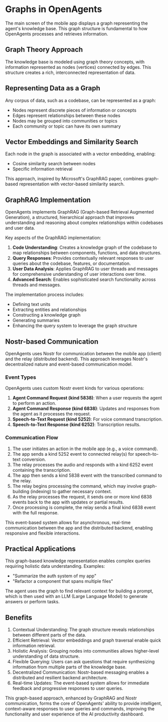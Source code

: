 # Graphs in OpenAgents

The main screen of the mobile app displays a graph representing the agent's knowledge base. This graph structure is fundamental to how OpenAgents processes and retrieves information.

## Graph Theory Approach

The knowledge base is modeled using graph theory concepts, with information represented as nodes (vertices) connected by edges. This structure creates a rich, interconnected representation of data.

## Representing Data as a Graph

Any corpus of data, such as a codebase, can be represented as a graph:

- Nodes represent discrete pieces of information or concepts
- Edges represent relationships between these nodes
- Nodes may be grouped into communities or topics
- Each community or topic can have its own summary

## Vector Embeddings and Similarity Search

Each node in the graph is associated with a vector embedding, enabling:

- Cosine similarity search between nodes
- Specific information retrieval

This approach, inspired by Microsoft's GraphRAG paper, combines graph-based representation with vector-based similarity search.

## GraphRAG Implementation

OpenAgents implements GraphRAG (Graph-based Retrieval Augmented Generation), a structured, hierarchical approach that improves understanding and reasoning about complex relationships within codebases and user data.

Key aspects of the GraphRAG implementation:

1. **Code Understanding**: Creates a knowledge graph of the codebase to map relationships between components, functions, and data structures.
2. **Query Responses**: Provides contextually relevant responses to user queries about the codebase, features, or documentation.
3. **User Data Analysis**: Applies GraphRAG to user threads and messages for comprehensive understanding of user interactions over time.
4. **Advanced Search**: Enables sophisticated search functionality across threads and messages.

The implementation process includes:
- Defining text units
- Extracting entities and relationships
- Constructing a knowledge graph
- Generating summaries
- Enhancing the query system to leverage the graph structure

## Nostr-based Communication

OpenAgents uses Nostr for communication between the mobile app (client) and the relay (distributed backend). This approach leverages Nostr's decentralized nature and event-based communication model.

### Event Types

OpenAgents uses custom Nostr event kinds for various operations:

1. **Agent Command Request (kind 5838)**: When a user requests the agent to perform an action.
2. **Agent Command Response (kind 6838)**: Updates and responses from the agent as it processes the request.
3. **Speech-to-Text Request (kind 5252)**: For voice command transcription.
4. **Speech-to-Text Response (kind 6252)**: Transcription results.

### Communication Flow

1. The user initiates an action in the mobile app (e.g., a voice command).
2. The app sends a kind 5252 event to connected relay(s) for speech-to-text conversion.
3. The relay processes the audio and responds with a kind 6252 event containing the transcription.
4. The app then sends a kind 5838 event with the transcribed command to the relay.
5. The relay begins processing the command, which may involve graph-building (indexing) to gather necessary context.
6. As the relay processes the request, it sends one or more kind 6838 events back to the app with updates or partial results.
7. Once processing is complete, the relay sends a final kind 6838 event with the full response.

This event-based system allows for asynchronous, real-time communication between the app and the distributed backend, enabling responsive and flexible interactions.

## Practical Applications

This graph-based knowledge representation enables complex queries requiring holistic data understanding. Examples:

- "Summarize the auth system of my app"
- "Refactor a component that spans multiple files"

The agent uses the graph to find relevant context for building a prompt, which is then used with an LLM (Large Language Model) to generate answers or perform tasks.

## Benefits

1. Contextual Understanding: The graph structure reveals relationships between different parts of the data.
2. Efficient Retrieval: Vector embeddings and graph traversal enable quick information retrieval.
3. Holistic Analysis: Grouping nodes into communities allows higher-level understanding of data structure.
4. Flexible Querying: Users can ask questions that require synthesizing information from multiple parts of the knowledge base.
5. Decentralized Communication: Nostr-based messaging enables a distributed and resilient backend architecture.
6. Real-time Updates: The event-based system allows for immediate feedback and progressive responses to user queries.

This graph-based approach, enhanced by GraphRAG and Nostr communication, forms the core of OpenAgents' ability to provide intelligent, context-aware responses to user queries and commands, improving the functionality and user experience of the AI productivity dashboard.